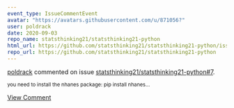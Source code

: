 ```yaml
---
event_type: IssueCommentEvent
avatar: "https://avatars.githubusercontent.com/u/871056?"
user: poldrack
date: 2020-09-03
repo_name: statsthinking21/statsthinking21-python
html_url: https://github.com/statsthinking21/statsthinking21-python/issues/7
repo_url: https://github.com/statsthinking21/statsthinking21-python
---
```


<a href='https://github.com/poldrack' target='_blank'>poldrack</a> commented on issue <a href='https://github.com/statsthinking21/statsthinking21-python/issues/7' target='_blank'>statsthinking21/statsthinking21-python#7</a>.

<small>you need to install the nhanes package: pip install nhanes...</small>

<a href='https://github.com/statsthinking21/statsthinking21-python/issues/7' target='_blank'>View Comment</a>